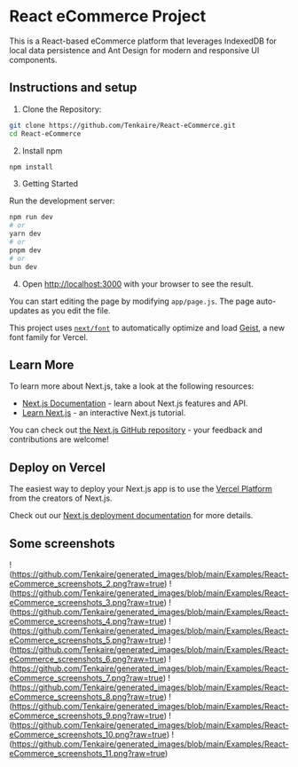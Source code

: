 # React eCommerce Project

This is a React-based eCommerce platform that leverages IndexedDB for local data persistence and Ant Design for modern and responsive UI components.

## Instructions and setup
1. Clone the Repository:
```bash
git clone https://github.com/Tenkaire/React-eCommerce.git
cd React-eCommerce
```
2. Install npm
```bash
npm install
```

3. Getting Started

Run the development server:

```bash
npm run dev
# or
yarn dev
# or
pnpm dev
# or
bun dev
```

4. Open [http://localhost:3000](http://localhost:3000) with your browser to see the result.

You can start editing the page by modifying `app/page.js`. The page auto-updates as you edit the file.

This project uses [`next/font`](https://nextjs.org/docs/app/building-your-application/optimizing/fonts) to automatically optimize and load [Geist](https://vercel.com/font), a new font family for Vercel.

## Learn More

To learn more about Next.js, take a look at the following resources:

- [Next.js Documentation](https://nextjs.org/docs) - learn about Next.js features and API.
- [Learn Next.js](https://nextjs.org/learn) - an interactive Next.js tutorial.

You can check out [the Next.js GitHub repository](https://github.com/vercel/next.js) - your feedback and contributions are welcome!

## Deploy on Vercel

The easiest way to deploy your Next.js app is to use the [Vercel Platform](https://vercel.com/new?utm_medium=default-template&filter=next.js&utm_source=create-next-app&utm_campaign=create-next-app-readme) from the creators of Next.js.

Check out our [Next.js deployment documentation](https://nextjs.org/docs/app/building-your-application/deploying) for more details.

## Some screenshots
!(https://github.com/Tenkaire/generated_images/blob/main/Examples/React-eCommerce_screenshots_2.png?raw=true)
!(https://github.com/Tenkaire/generated_images/blob/main/Examples/React-eCommerce_screenshots_3.png?raw=true)
!(https://github.com/Tenkaire/generated_images/blob/main/Examples/React-eCommerce_screenshots_4.png?raw=true)
!(https://github.com/Tenkaire/generated_images/blob/main/Examples/React-eCommerce_screenshots_5.png?raw=true)
!(https://github.com/Tenkaire/generated_images/blob/main/Examples/React-eCommerce_screenshots_6.png?raw=true)
!(https://github.com/Tenkaire/generated_images/blob/main/Examples/React-eCommerce_screenshots_7.png?raw=true)
!(https://github.com/Tenkaire/generated_images/blob/main/Examples/React-eCommerce_screenshots_8.png?raw=true)
!(https://github.com/Tenkaire/generated_images/blob/main/Examples/React-eCommerce_screenshots_9.png?raw=true)
!(https://github.com/Tenkaire/generated_images/blob/main/Examples/React-eCommerce_screenshots_10.png?raw=true)
!(https://github.com/Tenkaire/generated_images/blob/main/Examples/React-eCommerce_screenshots_11.png?raw=true)


